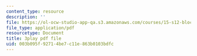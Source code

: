 ```yaml
---
content_type: resource
description: ''
file: https://ol-ocw-studio-app-qa.s3.amazonaws.com/courses/15-s12-blockchain-and-money-fall-2018/003b095f92714be7c11e863b0103bdfc_EH6vE97qIP4.pdf
file_type: application/pdf
resourcetype: Document
title: 3play pdf file
uid: 003b095f-9271-4be7-c11e-863b0103bdfc
---
```

